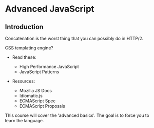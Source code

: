 # Advanced JavaScript

## Introduction

Concatenation is the worst thing that you can possibly do in HTTP/2.

CSS templating engine?

- Read these:
  - High Performance JavaScript
  - JavaScript Patterns

- Resources:
  - Mozilla JS Docs
  - Idiomatic.js
  - ECMAScript Spec
  - ECMAScript Proposals

This course will cover the 'advanced basics'.
The goal is to force you to learn the language.
